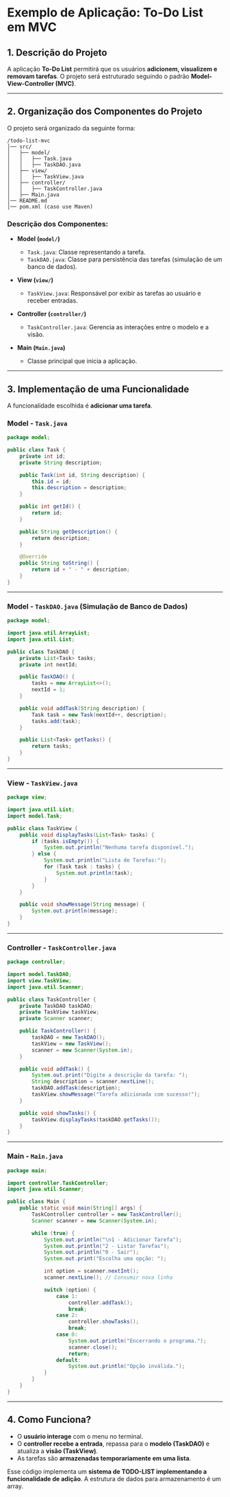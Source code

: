 # Exemplo de Aplicação: To-Do List em MVC

## 1. Descrição do Projeto
A aplicação **To-Do List** permitirá que os usuários **adicionem, visualizem e removam tarefas**. O projeto será estruturado seguindo o padrão **Model-View-Controller (MVC)**.

---

## 2. Organização dos Componentes do Projeto
O projeto será organizado da seguinte forma:

```
/todo-list-mvc
│── src/
│   ├── model/
│   │   ├── Task.java
│   │   ├── TaskDAO.java
│   ├── view/
│   │   ├── TaskView.java
│   ├── controller/
│   │   ├── TaskController.java
│   ├── Main.java
│── README.md
│── pom.xml (caso use Maven)
```

### **Descrição dos Componentes:**
- **Model (`model/`)**  
  - `Task.java`: Classe representando a tarefa.  
  - `TaskDAO.java`: Classe para persistência das tarefas (simulação de um banco de dados).  

- **View (`view/`)**  
  - `TaskView.java`: Responsável por exibir as tarefas ao usuário e receber entradas.

- **Controller (`controller/`)**  
  - `TaskController.java`: Gerencia as interações entre o modelo e a visão.

- **Main (`Main.java`)**  
  - Classe principal que inicia a aplicação.

---

## 3. Implementação de uma Funcionalidade
A funcionalidade escolhida é **adicionar uma tarefa**.  

### **Model - `Task.java`**
```java
package model;

public class Task {
    private int id;
    private String description;

    public Task(int id, String description) {
        this.id = id;
        this.description = description;
    }

    public int getId() {
        return id;
    }

    public String getDescription() {
        return description;
    }

    @Override
    public String toString() {
        return id + " - " + description;
    }
}
```

---

### **Model - `TaskDAO.java` (Simulação de Banco de Dados)**
```java
package model;

import java.util.ArrayList;
import java.util.List;

public class TaskDAO {
    private List<Task> tasks;
    private int nextId;

    public TaskDAO() {
        tasks = new ArrayList<>();
        nextId = 1;
    }

    public void addTask(String description) {
        Task task = new Task(nextId++, description);
        tasks.add(task);
    }

    public List<Task> getTasks() {
        return tasks;
    }
}
```

---

### **View - `TaskView.java`**
```java
package view;

import java.util.List;
import model.Task;

public class TaskView {
    public void displayTasks(List<Task> tasks) {
        if (tasks.isEmpty()) {
            System.out.println("Nenhuma tarefa disponível.");
        } else {
            System.out.println("Lista de Tarefas:");
            for (Task task : tasks) {
                System.out.println(task);
            }
        }
    }

    public void showMessage(String message) {
        System.out.println(message);
    }
}
```

---

### **Controller - `TaskController.java`**
```java
package controller;

import model.TaskDAO;
import view.TaskView;
import java.util.Scanner;

public class TaskController {
    private TaskDAO taskDAO;
    private TaskView taskView;
    private Scanner scanner;

    public TaskController() {
        taskDAO = new TaskDAO();
        taskView = new TaskView();
        scanner = new Scanner(System.in);
    }

    public void addTask() {
        System.out.print("Digite a descrição da tarefa: ");
        String description = scanner.nextLine();
        taskDAO.addTask(description);
        taskView.showMessage("Tarefa adicionada com sucesso!");
    }

    public void showTasks() {
        taskView.displayTasks(taskDAO.getTasks());
    }
}
```

---

### **Main - `Main.java`**
```java
package main;

import controller.TaskController;
import java.util.Scanner;

public class Main {
    public static void main(String[] args) {
        TaskController controller = new TaskController();
        Scanner scanner = new Scanner(System.in);

        while (true) {
            System.out.println("\n1 - Adicionar Tarefa");
            System.out.println("2 - Listar Tarefas");
            System.out.println("0 - Sair");
            System.out.print("Escolha uma opção: ");

            int option = scanner.nextInt();
            scanner.nextLine(); // Consumir nova linha

            switch (option) {
                case 1:
                    controller.addTask();
                    break;
                case 2:
                    controller.showTasks();
                    break;
                case 0:
                    System.out.println("Encerrando o programa.");
                    scanner.close();
                    return;
                default:
                    System.out.println("Opção inválida.");
            }
        }
    }
}
```

---

## 4. Como Funciona?
- O **usuário interage** com o menu no terminal.
- O **controller recebe a entrada**, repassa para o **modelo (TaskDAO)** e atualiza a **visão (TaskView)**.
- As tarefas são **armazenadas temporariamente em uma lista**.

Esse código implementa um **sistema de TODO-LIST implementando a funcionalidade de adição**. A estrutura de dados para armazenamento é um array.
